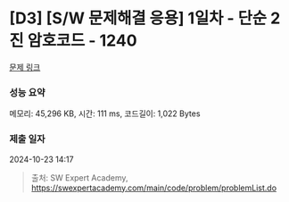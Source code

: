 # [D3] [S/W 문제해결 응용] 1일차 - 단순 2진 암호코드 - 1240 

[문제 링크](https://swexpertacademy.com/main/code/problem/problemDetail.do?contestProbId=AV15FZuqAL4CFAYD) 

### 성능 요약

메모리: 45,296 KB, 시간: 111 ms, 코드길이: 1,022 Bytes

### 제출 일자

2024-10-23 14:17



> 출처: SW Expert Academy, https://swexpertacademy.com/main/code/problem/problemList.do
